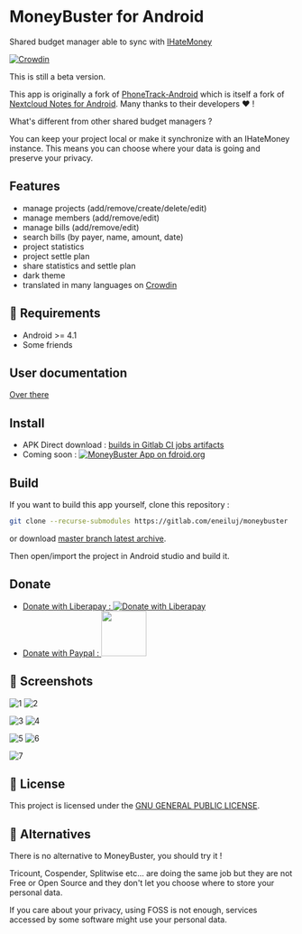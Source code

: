 # MoneyBuster for Android
Shared budget manager able to sync with [IHateMoney](https://github.com/spiral-project/ihatemoney/)

[![Crowdin](https://d322cqt584bo4o.cloudfront.net/moneybuster/localized.svg)](https://crowdin.com/project/moneybuster)

This is still a beta version.

This app is originally a fork of [PhoneTrack-Android](https://gitlab.com/eneiluj/phonetrack-android/) which is itself a fork of
[Nextcloud Notes for Android](https://github.com/stefan-niedermann/nextcloud-notes).
Many thanks to their developers :heart: !

What's different from other shared budget managers ?

You can keep your project local or make it synchronize with an IHateMoney instance.
This means you can choose where your data is going and preserve your privacy.

## Features
* manage projects (add/remove/create/delete/edit)
* manage members (add/remove/edit)
* manage bills (add/remove/edit)
* search bills (by payer, name, amount, date)
* project statistics
* project settle plan
* share statistics and settle plan
* dark theme
* translated in many languages on [Crowdin](https://crowdin.com/project/moneybuster)

## :link: Requirements
* Android >= 4.1
* Some friends

## User documentation

[Over there](https://gitlab.com/eneiluj/moneybuster/wikis/userdoc)

## Install

* APK Direct download : [builds in Gitlab CI jobs artifacts](https://gitlab.com/eneiluj/moneybuster/pipelines)
* Coming soon : [![MoneyBuster App on fdroid.org](https://gitlab.com/eneiluj/moneybuster/wikis/uploads/12078870063ba70ddae219b6187bfcb7/fd.png)](https://f-droid.org/packages/net.eneiluj.moneybuster/)

## Build

If you want to build this app yourself, clone this repository :

``` bash
git clone --recurse-submodules https://gitlab.com/eneiluj/moneybuster
```

or download [master branch latest archive](https://gitlab.com/eneiluj/moneybuster/-/archive/master/moneybuster-master.zip).

Then open/import the project in Android studio and build it.

## Donate

* [Donate with Liberapay : ![Donate with Liberapay](https://liberapay.com/assets/widgets/donate.svg)](https://liberapay.com/eneiluj/donate)
* [Donate with Paypal : <img src="https://gitlab.com/eneiluj/moneybuster/wikis/uploads/2344c25f3f8bbb30b1527c5ad16872f3/paypal-donate-button.png" width="80"/>](https://www.paypal.com/cgi-bin/webscr?cmd=_s-xclick&hosted_button_id=66PALMY8SF5JE)


## :eyes: Screenshots
![1](https://gitlab.com/eneiluj/moneybuster/wikis/uploads/4cc6bd1f49d77a84b1881b97c04847ac/1.png) ![2](https://gitlab.com/eneiluj/moneybuster/wikis/uploads/501a1204a978be980e261e8ddfb7d906/2.png)

![3](https://gitlab.com/eneiluj/moneybuster/wikis/uploads/3a541720d5ea2ffdd0d4c15db8db726c/3.png) ![4](https://gitlab.com/eneiluj/moneybuster/wikis/uploads/48a1ff39bdfe174d01d3d05a791a167a/4.png)

![5](https://gitlab.com/eneiluj/moneybuster/wikis/uploads/11652084266faad1bb76ea2fc7656d58/5.png) ![6](https://gitlab.com/eneiluj/moneybuster/wikis/uploads/0e3f2051691217447f412b9f507412e6/6.png)

![7](https://gitlab.com/eneiluj/moneybuster/wikis/uploads/e837e86534aaad08e1f277798bbe8df3/7.png)

## :notebook: License
This project is licensed under the [GNU GENERAL PUBLIC LICENSE](/LICENSE).

## :twisted_rightwards_arrows: Alternatives

There is no alternative to MoneyBuster, you should try it !

Tricount, Cospender, Splitwise etc... are doing the same job but they are not
Free or Open Source and they don't let you choose where to store your personal data.

If you care about your privacy, using FOSS is not enough,
services accessed by some software might use your personal data.
